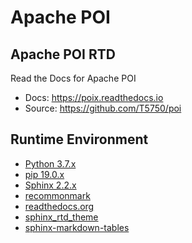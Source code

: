 # Apache POI

## Apache POI RTD
Read the Docs for Apache POI
- Docs: https://poix.readthedocs.io
- Source: https://github.com/T5750/poi

## Runtime Environment
- [Python 3.7.x](https://www.python.org/downloads/)
- [pip 19.0.x](https://github.com/pypa/pip)
- [Sphinx 2.2.x](http://www.sphinx-doc.org/en/master/usage/installation.html)
- [recommonmark](https://github.com/readthedocs/recommonmark)
- [readthedocs.org](https://github.com/readthedocs/readthedocs.org)
- [sphinx_rtd_theme](https://github.com/readthedocs/sphinx_rtd_theme)
- [sphinx-markdown-tables](https://github.com/ryanfox/sphinx-markdown-tables)
